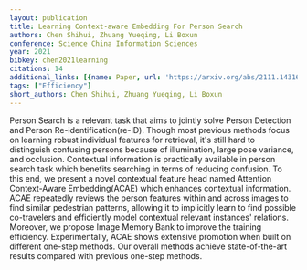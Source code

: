 ```yaml
---
layout: publication
title: Learning Context-aware Embedding For Person Search
authors: Chen Shihui, Zhuang Yueqing, Li Boxun
conference: Science China Information Sciences
year: 2021
bibkey: chen2021learning
citations: 14
additional_links: [{name: Paper, url: 'https://arxiv.org/abs/2111.14316'}]
tags: ["Efficiency"]
short_authors: Chen Shihui, Zhuang Yueqing, Li Boxun
---
```

Person Search is a relevant task that aims to jointly solve Person Detection
and Person Re-identification(re-ID). Though most previous methods focus on
learning robust individual features for retrieval, it's still hard to
distinguish confusing persons because of illumination, large pose variance, and
occlusion. Contextual information is practically available in person search
task which benefits searching in terms of reducing confusion. To this end, we
present a novel contextual feature head named Attention Context-Aware
Embedding(ACAE) which enhances contextual information. ACAE repeatedly reviews
the person features within and across images to find similar pedestrian
patterns, allowing it to implicitly learn to find possible co-travelers and
efficiently model contextual relevant instances' relations. Moreover, we
propose Image Memory Bank to improve the training efficiency. Experimentally,
ACAE shows extensive promotion when built on different one-step methods. Our
overall methods achieve state-of-the-art results compared with previous
one-step methods.
